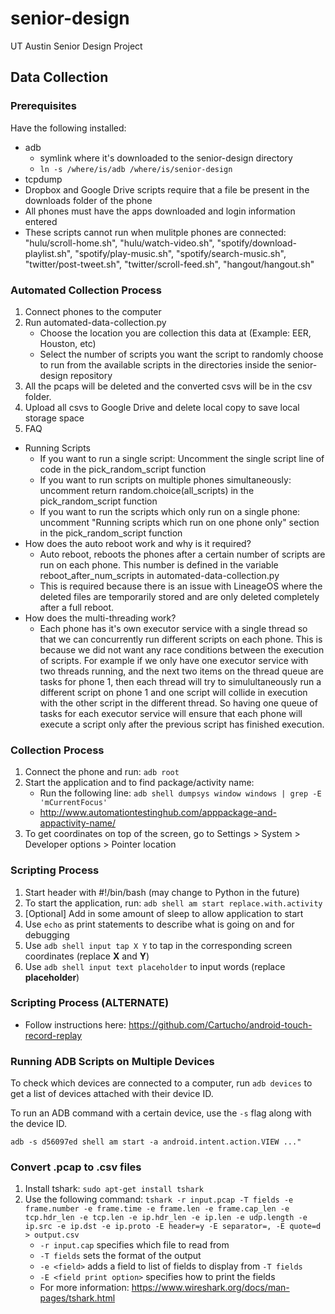 # senior-design
UT Austin Senior Design Project

## Data Collection
### Prerequisites
Have the following installed:
- adb
  - symlink where it's downloaded to the senior-design directory
  - `ln -s /where/is/adb /where/is/senior-design`
- tcpdump
- Dropbox and Google Drive scripts require that a file be present in the downloads folder of the phone
- All phones must have the apps downloaded and login information entered
- These scripts cannot run when mulitple phones are connected: "hulu/scroll-home.sh", "hulu/watch-video.sh", "spotify/download-playlist.sh", "spotify/play-music.sh", "spotify/search-music.sh", "twitter/post-tweet.sh", "twitter/scroll-feed.sh", "hangout/hangout.sh"

### Automated Collection Process
1. Connect phones to the computer
2. Run automated-data-collection.py
    - Choose the location you are collection this data at (Example: EER, Houston, etc)
    - Select the number of scripts you want the script to randomly choose to run from the available scripts in the directories inside the senior-design repository
3. All the pcaps will be deleted and the converted csvs will be in the csv folder.
4. Upload all csvs to Google Drive and delete local copy to save local storage space
5. FAQ
  - Running Scripts
    - If you want to run a single script: Uncomment the single script line of code in the pick_random_script function
    - If you want to run scripts on multiple phones simultaneously: uncomment return random.choice(all_scripts) in the pick_random_script function
    - If you want to run the scripts which only run on a single phone: uncomment "Running scripts which run on one phone only" section in the pick_random_script function
  - How does the auto reboot work and why is it required?
    - Auto reboot, reboots the phones after a certain number of scripts are run on each phone. This number is defined in the variable reboot_after_num_scripts in automated-data-collection.py
    - This is required because there is an issue with LineageOS where the deleted files are temporarily stored and are only deleted completely after a full reboot.
  - How does the multi-threading work?
    - Each phone has it's own executor service with a single thread so that we can concurrently run different scripts on each phone. This is because we did not want any race conditions between the execution of scripts. For example if we only have one executor service with two threads running, and the next two items on the thread queue are tasks for phone 1, then each thread will try to simulultaneously run a different script on phone 1 and one script will collide in execution with the other script in the different thread. So having one queue of tasks for each executor service will ensure that each phone will execute a script only after the previous script has finished execution.

### Collection Process
1. Connect the phone and run: `adb root`
2. Start the application and to find package/activity name:
    - Run the following line: `adb shell dumpsys window windows | grep -E 'mCurrentFocus'`
    - http://www.automationtestinghub.com/apppackage-and-appactivity-name/
3. To get coordinates on top of the screen, go to Settings > System > Developer options > Pointer location

### Scripting Process
1. Start header with #!/bin/bash (may change to Python in the future)
2. To start the application, run: `adb shell am start replace.with.activity`
3. [Optional] Add in some amount of sleep to allow application to start
6. Use `echo` as print statements to describe what is going on and for debugging
4. Use `adb shell input tap X Y` to tap in the corresponding screen coordinates (replace **X** and **Y**)
5. Use `adb shell input text placeholder` to input words (replace **placeholder**)

### Scripting Process (ALTERNATE)
- Follow instructions here: https://github.com/Cartucho/android-touch-record-replay

### Running ADB Scripts on Multiple Devices
To check which devices are connected to a computer, run `adb devices` to get a list of devices attached with their device ID.

To run an ADB command with a certain device, use the `-s` flag along with the device ID.

`adb -s d56097ed shell am start -a android.intent.action.VIEW ..."`

### Convert .pcap to .csv files
1. Install tshark: `sudo apt-get install tshark`
2. Use the following command: `tshark -r input.pcap -T fields -e frame.number -e frame.time -e frame.len -e frame.cap_len -e tcp.hdr_len -e tcp.len -e ip.hdr_len -e ip.len -e udp.length -e ip.src -e ip.dst -e ip.proto -E header=y -E separator=, -E quote=d > output.csv`
    - `-r input.cap` specifies which file to read from
    - `-T fields` sets the format of the output 
    - `-e <field>` adds a field to list of fields to display from `-T fields`
    - `-E <field print option>` specifies how to print the fields
    - For more information: https://www.wireshark.org/docs/man-pages/tshark.html
